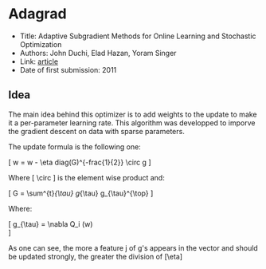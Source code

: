 # Adagrad

- Title: Adaptive Subgradient Methods for Online Learning and Stochastic Optimization
- Authors: John Duchi, Elad Hazan, Yoram Singer
- Link: [article](http://www.jmlr.org/papers/volume12/duchi11a/duchi11a.pdf)
- Date of first submission: 2011

## Idea

The main idea behind this optimizer is to add weights to the update to make it a per-parameter learning rate. This algorithm was developped to imporve the gradient descent on data with sparse parameters.

The update formula is the following one:

\[
w = w - \eta diag(G)^{-frac{1}{2}} \circ g
\]

Where \[ \circ \] is the element wise product and:

\[
G = \sum^{t}_{\tau} g_{\tau} g_{\tau}^{\top}
\]

Where:

\[
g_{\tau} = \nabla Q_i (w)    
\]

As one can see, the more a feature j of g's appears in the vector and should be updated strongly, the greater the division of \[\eta\]